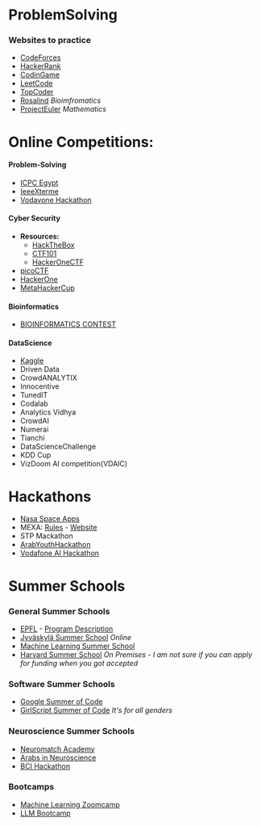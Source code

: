 # ProblemSolving

### Websites to practice

* [CodeForces](https://codeforces.com/)
* [HackerRank](https://www.hackerrank.com/dashboard)
* [CodinGame](https://www.codingame.com/)
* [LeetCode](https://leetcode.com/)
* [TopCoder](https://www.topcoder.com/challenges/?pageIndex=1)
* [Rosalind](http://rosalind.info/problems/locations/)  *Bioimfromatics*
* [ProjectEuler](https://projecteuler.net/) *Mathematics*


# Online Competitions:

#### Problem-Solving
* [ICPC Egypt](https://icpc.global/regionals/finder/ECPCQ)
* [IeeeXterme](https://ieeextreme.org/)
* [Vodavone Hackathon](https://hackathon.vodafone.com.eg/)

#### Cyber Security
* **Resources:**
  * [HackTheBox](https://www.hackthebox.com/hacker/ctf)
  * [CTF101](https://ctf101.org/)
  * [HackerOneCTF](https://ctf.hacker101.com/)
* [picoCTF](https://picoctf.com/)
* [HackerOne](https://www.hackerone.com/hacker101)
* [MetaHackerCup](https://www.facebook.com/codingcompetitions/hacker-cup)



#### Bioinformatics
* [BIOINFORMATICS CONTEST](https://bioinf.me/en/contest)

#### DataScience
* [Kaggle](https://www.kaggle.com/)
* Driven Data
* CrowdANALYTIX
* Innocentive
* TunedIT
* Codalab
* Analytics Vidhya
* CrowdAI
* Numerai
* Tianchi
* DataScienceChallenge
* KDD Cup
* VizDoom AI competition(VDAIC)

# Hackathons
* [Nasa Space Apps](https://www.spaceappschallenge.org/)
* MEXA: [Rules](https://github.com/neuromatch/mexa-hack/blob/main/README.md) - [Website](https://mexa.app/)
* STP Mackathon
* [ArabYouthHackathon](https://arabyouthhackathon.com/)
* [Vodafone AI Hackathon](https://aihackathon.vodafone.com.eg/)

# Summer Schools

### General Summer Schools
* [EPFL](https://summer.epfl.ch/) - [Program Description](https://www.epfl.ch/schools/sv/education/summer-research-program/program-description/)
* [Jyväskylä Summer School](https://www.jyu.fi/en/study-with-us/summer-and-winter-schools/jyvaskyla-summer-school) *Online*
* [Machine Learning Summer School](http://mlss.cc/)
* [Harvard Summer School](https://summer.harvard.edu/) *On Premises - I am not sure if you can apply for funding when you got accepted*

### Software Summer Schools
* [Google Summer of Code](https://summerofcode.withgoogle.com/)
* [GirlScript Summer of Code](https://gssoc.girlscript.tech/) *It's for all genders*

### Neuroscience Summer Schools
* [Neuromatch Academy](https://portal.neuromatchacademy.org/sign-in)
* [Arabs in Neuroscience](https://www.arabsinneuro.org/)
* [BCI Hackathon](https://www.br41n.io/)

### Bootcamps
* [Machine Learning Zoomcamp](https://github.com/DataTalksClub/machine-learning-zoomcamp)
* [LLM Bootcamp](https://fullstackdeeplearning.com/llm-bootcamp/)
